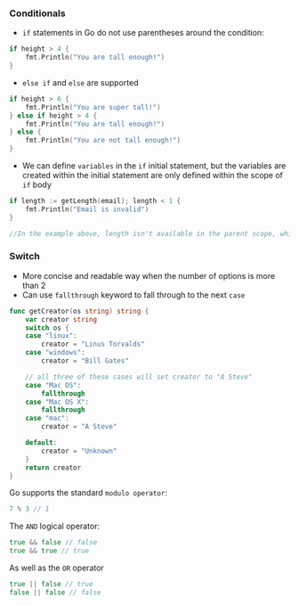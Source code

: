 ### Conditionals

- `if` statements in Go do not use parentheses around the condition:
```go
if height > 4 {
    fmt.Println("You are tall enough!")
}
```
- `else if` and `else` are supported
```go
if height > 6 {
    fmt.Println("You are super tall!")
} else if height > 4 {
    fmt.Println("You are tall enough!")
} else {
    fmt.Println("You are not tall enough!")
}
```

- We can define `variables` in the `if` initial statement, but the variables are created within the initial statement are only defined within the scope of `if` body

```go
if length := getLength(email); length < 1 {
    fmt.Println("Email is invalid")
}

//In the example above, length isn't available in the parent scope, which is nice because we don't need it there - we won't accidentally use it elsewhere in the function.
```

### Switch
- More concise and readable way when the number of options is more than 2
- Can use `fallthrough` keyword to fall through to the next `case`

```go
func getCreator(os string) string {
    var creator string
    switch os {
    case "linux":
        creator = "Linus Torvalds"
    case "windows":
        creator = "Bill Gates"

    // all three of these cases will set creator to "A Steve"
    case "Mac OS":
        fallthrough
    case "Mac OS X":
        fallthrough
    case "mac":
        creator = "A Steve"

    default:
        creator = "Unknown"
    }
    return creator
}
```

Go supports the standard `modulo operator`:
```go
7 % 3 // 1
```

The `AND` logical operator:
```go
true && false // false
true && true // true
```

As well as the `OR` operator
```go
true || false // true
false || false // false
```
